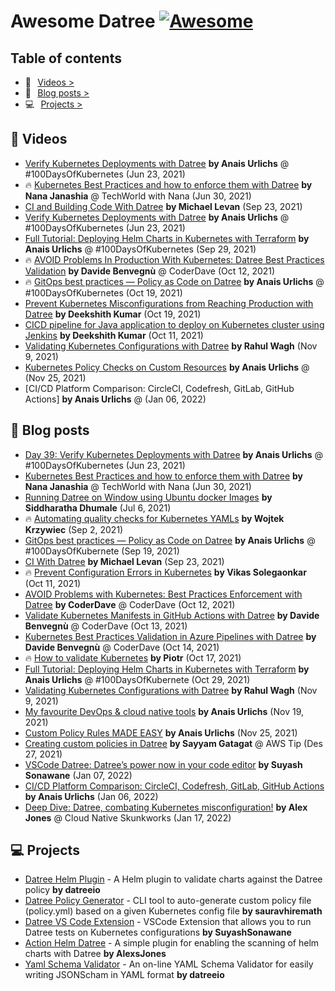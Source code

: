 # Awesome Datree [![Awesome](https://cdn.rawgit.com/sindresorhus/awesome/d7305f38d29fed78fa85652e3a63e154dd8e8829/media/badge.svg)](https://github.com/sindresorhus/awesome)

## Table of contents
* 🎥⠀[Videos >](https://github.com/datreeio/awesome-datree#--videos)  
* 📖⠀[Blog posts >](https://github.com/datreeio/awesome-datree#--blog-posts)  
* 💻⠀[Projects >](https://github.com/datreeio/awesome-datree#-projects)  

## 🎥  Videos
* [Verify Kubernetes Deployments with Datree](https://www.youtube.com/watch?v=MpdhrabnpYs) **by Anais Urlichs** @ #100DaysOfKubernetes (Jun 23, 2021)
* 🔥 [Kubernetes Best Practices and how to enforce them with Datree](https://www.youtube.com/watch?v=hgUfH9Ab258) **by Nana Janashia** @ TechWorld with Nana (Jun 30, 2021)
* [CI and Building Code With Datree](https://www.youtube.com/watch?v=2Z5HhEk1zK8) **by Michael Levan** (Sep 23, 2021)
* [Verify Kubernetes Deployments with Datree](https://www.youtube.com/watch?v=MpdhrabnpYs&t=23s) **by Anais Urlichs** @ #100DaysOfKubernetes (Jun 23, 2021)
* [Full Tutorial: Deploying Helm Charts in Kubernetes with Terraform](https://anaisurl.com/helm-chart-terraform-deployment/) **by Anais Urlichs** @ #100DaysOfKubernetes (Sep 29, 2021)
* 🔥 [AVOID Problems In Production With Kubernetes: Datree Best Practices Validation](https://youtu.be/aM7EVflmEt4) **by Davide Benvegnù** @ CoderDave (Oct 12, 2021)
* 🔥 [GitOps best practices — Policy as Code on Datree](https://youtu.be/xOppJthE1nA) **by Anais Urlichs** @ #100DaysOfKubernetes (Oct 19, 2021)
* [Prevent Kubernetes Misconfigurations from Reaching Production with Datree](https://youtu.be/lUQaA9hvEX4) **by Deekshith Kumar** (Oct 19, 2021)
* [CICD pipeline for Java application to deploy on Kubernetes cluster using Jenkins](https://www.youtube.com/watch?v=adG0vq5boL8) **by Deekshith Kumar** (Oct 11, 2021)
* [Validating Kubernetes Configurations with Datree](https://www.youtube.com/watch?v=5sj_eyyx1vM) **by Rahul Wagh** (Nov 9, 2021)
* [Kubernetes Policy Checks on Custom Resources](https://youtu.be/7g8L_30_DSU) **by Anais Urlichs** @ (Nov 25, 2021)
* [CI/CD Platform Comparison: CircleCI, Codefresh, GitLab, GitHub Actions] **by Anais Urlichs** @ (Jan 06, 2022)

## 📖  Blog posts
* [Day 39: Verify Kubernetes Deployments with Datree](https://devops.anaisurl.com/Day-39-Verify-Kubernetes-Deployments-with-Datree-7d0086214f1d43f8a11bc5e5ea675e9e) **by Anais Urlichs** @ #100DaysOfKubernetes (Jun 23, 2021)  
* [Kubernetes Best Practices and how to enforce them with Datree](https://dev.to/techworld_with_nana/how-to-enforce-kubernetes-best-practices-with-datree-4pen) **by Nana Janashia** @ TechWorld with Nana (Jun 30, 2021)  
* [Running Datree on Window using Ubuntu docker Images](https://shdhumale.wordpress.com/2021/07/06/running-datree-on-window-using-ubuntu-docker-images/) **by Siddharatha Dhumale** (Jul 6, 2021)  
* 🔥 [Automating quality checks for Kubernetes YAMLs](https://dev.to/wkrzywiec/automating-quality-checks-for-kubernetes-yamls-398) **by Wojtek Krzywiec** (Sep 2, 2021)
* [GitOps best practices — Policy as Code on Datree](https://anaisurl.com/policy-as-code/) **by Anais Urlichs** @ #100DaysOfKubernete (Sep 19, 2021)
* [CI With Datree](https://dev.to/thenjdevopsguy/ci-with-datree-4h8d) **by Michael Levan** (Sep 23, 2021)
* 🔥 [Prevent Configuration Errors in Kubernetes](https://dev.to/solegaonkar/prevent-configuration-errors-in-kubernetes-30dn) **by Vikas Solegaonkar** (Oct 11, 2021)
* [AVOID Problems with Kubernetes: Best Practices Enforcement with Datree](https://dev.to/n3wt0n/avoid-problems-with-kubernetes-best-practices-enforcement-with-datree-4p2f) **by CoderDave** @ CoderDave (Oct 12, 2021)
* [Validate Kubernetes Manifests in GitHub Actions with Datree](https://dev.to/n3wt0n/validate-kubernetes-manifests-in-github-actions-with-datree-1190) **by Davide Benvegnù** @ CoderDave (Oct 13, 2021)
* [Kubernetes Best Practices Validation in Azure Pipelines with Datree](https://dev.to/n3wt0n/kubernetes-best-practices-validation-in-azure-pipelines-with-datree-33i3) **by Davide Benvegnù** @ CoderDave (Oct 14, 2021)
* 🔥 [How to validate Kubernetes](https://medium.com/@piotrzan/how-to-validate-kubernetes-yaml-files-9a17b9a30f08) **by Piotr** (Oct 17, 2021)
* [Full Tutorial: Deploying Helm Charts in Kubernetes with Terraform](https://anaisurl.com/helm-chart-terraform-deployment/) **by Anais Urlichs** @ #100DaysOfKubernete (Oct 29, 2021)
* [Validating Kubernetes Configurations with Datree](https://jhooq.com/using-datree/) **by Rahul Wagh** (Nov 9, 2021)
* [My favourite DevOps & cloud native tools](https://anaisurl.com/my-favourite-devops-cloud-native-tools/) **by Anais Urlichs** (Nov 19, 2021)
* [Custom Policy Rules MADE EASY](https://anaisurl.com/custom-policy-rules-made-easy/) **by Anais Urlichs** (Nov 25, 2021)
* [Creating custom policies in Datree](https://awstip.com/creating-custom-policies-in-datree-25f8f5098537) **by Sayyam Gatagat** @ AWS Tip (Des 27, 2021)
* [VSCode Datree: Datree’s power now in your code editor](https://medium.com/@suyashsonawane/vscode-datree-datrees-power-now-in-your-code-editor-747c9cfee610) **by Suyash Sonawane** (Jan 07, 2022)
* [CI/CD Platform Comparison: CircleCI, Codefresh, GitLab, GitHub Actions](https://anaisurl.com/ci-cd-platform-comparison/) **by Anais Urlichs** (Jan 06, 2022)
* [Deep Dive: Datree, combating Kubernetes misconfiguration!](https://youtu.be/THeM9QsjLp8) **by Alex Jones** @ Cloud Native Skunkworks (Jan 17, 2022)

## 💻 Projects
* [Datree Helm Plugin](https://github.com/datreeio/helm-datree) - A Helm plugin to validate charts against the Datree policy **by datreeio**
* [Datree Policy Generator](https://github.com/sauravhiremath/policy-fy) - CLI tool to auto-generate custom policy file (policy.yml) based on a given Kubernetes config file **by sauravhiremath**
* [Datree VS Code Extension](https://github.com/SuyashSonawane/vscode-datree) - VSCode Extension that allows you to run Datree tests on Kubernetes configurations **by SuyashSonawane**
* [Action Helm Datree](https://github.com/AlexsJones/action-helm-datree) - A simple plugin for enabling the scanning of helm charts with Datree **by AlexsJones**
* [Yaml Schema Validator](https://github.com/datreeio/yaml-schema-validator) - An on-line YAML Schema Validator for easily writing JSONScham in YAML format **by datreeio**

